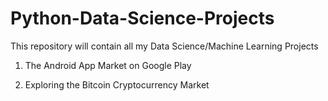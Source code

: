 # Python-Data-Science-Projects

This repository will contain all my Data Science/Machine Learning Projects

1) The Android App Market on Google Play

2) Exploring the Bitcoin Cryptocurrency Market
